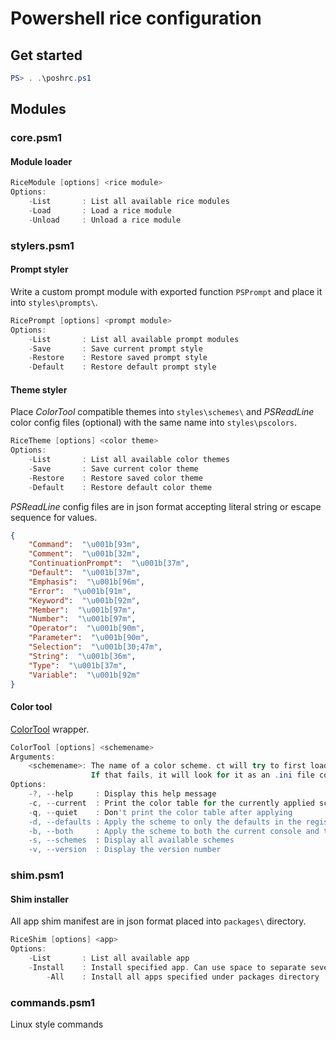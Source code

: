 # Powershell rice configuration
## Get started
```powershell
PS> . .\poshrc.ps1
```

## Modules
### core.psm1
#### Module loader
```powershell
RiceModule [options] <rice module>
Options:
    -List       : List all available rice modules
    -Load       : Load a rice module
    -Unload     : Unload a rice module
```

### stylers.psm1
#### Prompt styler
Write a custom prompt module with exported function `PSPrompt` and place it into `styles\prompts\`.
```powershell
RicePrompt [options] <prompt module>
Options:
    -List       : List all available prompt modules
    -Save       : Save current prompt style
    -Restore    : Restore saved prompt style
    -Default    : Restore default prompt style
```

#### Theme styler
Place *ColorTool* compatible themes into `styles\schemes\` and *PSReadLine* color config files (optional) with the same name into `styles\pscolors`.
```powershell
RiceTheme [options] <color theme>
Options:
    -List       : List all available color themes
    -Save       : Save current color theme
    -Restore    : Restore saved color theme
    -Default    : Restore default color theme
```
*PSReadLine* config files are in json format accepting literal string or escape sequence for values.
```json
{
    "Command":  "\u001b[93m",
    "Comment":  "\u001b[32m",
    "ContinuationPrompt":  "\u001b[37m",
    "Default":  "\u001b[37m",
    "Emphasis":  "\u001b[96m",
    "Error":  "\u001b[91m",
    "Keyword":  "\u001b[92m",
    "Member":  "\u001b[97m",
    "Number":  "\u001b[97m",
    "Operator":  "\u001b[90m",
    "Parameter":  "\u001b[90m",
    "Selection":  "\u001b[30;47m",
    "String":  "\u001b[36m",
    "Type":  "\u001b[37m",
    "Variable":  "\u001b[92m"
}
```

#### Color tool
[ColorTool](https://github.com/microsoft/terminal/tree/master/src/tools/ColorTool) wrapper.
```powershell
ColorTool [options] <schemename>
Arguments:
    <schemename>: The name of a color scheme. ct will try to first load it as an .itermcolors color scheme.
                  If that fails, it will look for it as an .ini file color scheme.
Options:
    -?, --help     : Display this help message
    -c, --current  : Print the color table for the currently applied scheme
    -q, --quiet    : Don't print the color table after applying
    -d, --defaults : Apply the scheme to only the defaults in the registry
    -b, --both     : Apply the scheme to both the current console and the defaults.
    -s, --schemes  : Display all available schemes
    -v, --version  : Display the version number
```

### shim.psm1
#### Shim installer
All app shim manifest are in json format placed into `packages\` directory.
```powershell
RiceShim [options] <app>
Options:
    -List       : List all available app
    -Install    : Install specified app. Can use space to separate several apps at a time
        -All    : Install all apps specified under packages directory
```

### commands.psm1
Linux style commands
